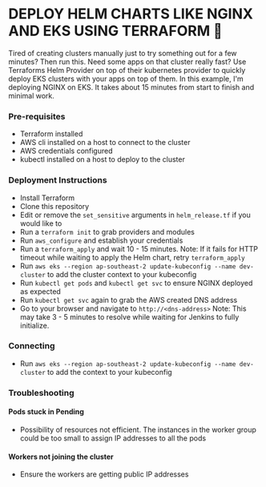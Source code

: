# DEPLOY HELM CHARTS LIKE NGINX AND EKS USING TERRAFORM :space_invader:

Tired of creating clusters manually just to try something out for a few minutes? Then run this. Need some apps on that cluster really fast? Use Terraforms Helm Provider on top of their kubernetes provider to quickly deploy EKS clusters with your apps on top
of them. In this example, I'm deploying NGINX on EKS. It takes about 15 minutes from start to finish and minimal work. 

### Pre-requisites

* Terraform installed
* AWS cli installed on a host to connect to the cluster
* AWS credentials configured
* kubectl installed on a host to deploy to the cluster

### Deployment Instructions
* Install Terraform
* Clone this repository
* Edit or remove the ```set_sensitive``` arguments in ```helm_release.tf``` if you would like to
* Run a ```terraform init``` to grab providers and modules
* Run ```aws_configure``` and establish your credentials
* Run a ```terraform_apply``` and wait 10 - 15 minutes. Note: If it fails for HTTP timeout while waiting to apply the Helm chart, retry ```terraform_apply```
* Run ```aws eks --region ap-southeast-2 update-kubeconfig --name dev-cluster``` to add the cluster context to your kubeconfig
* Run ```kubectl get pods``` and ```kubectl get svc``` to ensure NGINX deployed as expected
* Run ```kubectl get svc``` again to grab the AWS created DNS address
* Go to your browser and navigate to ```http://<dns-address>``` Note: This may take 3 - 5 minutes to resolve while waiting for Jenkins to fully initialize. 


### Connecting
* Run ```aws eks --region ap-southeast-2 update-kubeconfig --name dev-cluster``` to add the context to your kubeconfig

### Troubleshooting

#### Pods stuck in Pending
* Possibility of resources not efficient. The instances in the worker group could be too small to assign IP addresses to all the pods

#### Workers not joining the cluster
* Ensure the workers are getting public IP addresses

